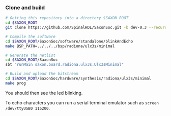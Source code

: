 
### Clone and build

```sh
# Getting this repository into a directory $SAXON_ROOT
cd $SAXON_ROOT
git clone https://github.com/SpinalHDL/SaxonSoc.git -b dev-0.3 --recursive SaxonSoc

# Compile the software
cd $SAXON_ROOT/SaxonSoc/software/standalone/blinkAndEcho
make BSP_PATH=../../../bsp/radiona/ulx3s/minimal

# Generate the netlist
cd $SAXON_ROOT/SaxonSoc
sbt "runMain saxon.board.radiona.ulx3s.Ulx3sMinimal"

# Build and upload the bitstream
cd $SAXON_ROOT/SaxonSoc/hardware/synthesis/radiona/ulx3s/minimal
make prog
```

You should then see the led blinking.

To echo characters you can run a serial terminal emulator such as `screen /dev/ttyUSB0 115200`.

